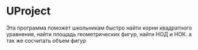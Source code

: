 # UProject
Эта программа поможет школьникам быстро найти корни квадратного уравнения, найти площадь геометрических фигур, найти НОД и НОК. а так же сосчитать объем фигур 
